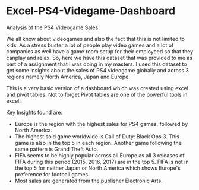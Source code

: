 # Excel-PS4-Videgame-Dashboard

Analysis of the PS4 Videogame Sales

We all know about videogames and also the fact that this is not limited to kids. As a stress buster a lot of people play video games and a lot of companies as well have a game room setup for their employeed so that they canplay and relax. So, here we have this dataset that was provided to me as part of a assignment that I was doing in my masters. I used this dataset to get some insights about the sales of PS4 videogame globally and across 3 regions namely North America, Japan and Europe.

This is a very basic version of a dashboard which was created using excel and pivot tables. Not to forget Pivot tables are one of the powerful tools in excel!

Key Insights found are:
- Europe is the region with the highest sales for PS4 games, followed by North America.
- The highest sold game worldwide is Call of Duty: Black Ops 3. This game is also in the top 5 in each region. Another game following the same pattern is Grand Theft Auto.
- FIFA seems to be highly popular across all Europe as all 3 releases of FIFA during this period (2015, 2016, 2017) are in the top 5. FIFA is not in the top 5 for neither Japan or North America which shows Europe's preference for football games.
- Most sales are generated from the publisher Electronic Arts.
